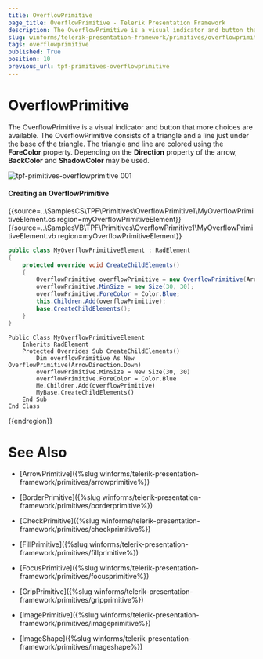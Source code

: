 ```yaml
---
title: OverflowPrimitive
page_title: OverflowPrimitive - Telerik Presentation Framework
description: The OverflowPrimitive is a visual indicator and button that more choices are available.
slug: winforms/telerik-presentation-framework/primitives/overflowprimitive
tags: overflowprimitive
published: True
position: 10
previous_url: tpf-primitives-overflowprimitive
---
```


# OverflowPrimitive

The OverflowPrimitive is a visual indicator and button that more choices are available. The OverflowPrimitive consists of a triangle and a line just under the base of the triangle. The triangle and line are colored using the __ForeColor__ property. Depending on the __Direction__ property of the arrow, __BackColor__ and __ShadowColor__ may be used.

![tpf-primitives-overflowprimitive 001](images/tpf-primitives-overflowprimitive001.png)

#### Creating an OverflowPrimitive

{{source=..\SamplesCS\TPF\Primitives\OverflowPrimitive1\MyOverflowPrimitiveElement.cs region=myOverflowPrimitiveElement}} 
{{source=..\SamplesVB\TPF\Primitives\OverflowPrimitive1\MyOverflowPrimitiveElement.vb region=myOverflowPrimitiveElement}} 

````C#
public class MyOverflowPrimitiveElement : RadElement
{
    protected override void CreateChildElements()
    {
        OverflowPrimitive overflowPrimitive = new OverflowPrimitive(ArrowDirection.Down);
        overflowPrimitive.MinSize = new Size(30, 30);
        overflowPrimitive.ForeColor = Color.Blue;
        this.Children.Add(overflowPrimitive);
        base.CreateChildElements();
    }
}

````
````VB.NET
Public Class MyOverflowPrimitiveElement
    Inherits RadElement
    Protected Overrides Sub CreateChildElements()
        Dim overflowPrimitive As New OverflowPrimitive(ArrowDirection.Down)
        overflowPrimitive.MinSize = New Size(30, 30)
        overflowPrimitive.ForeColor = Color.Blue
        Me.Children.Add(overflowPrimitive)
        MyBase.CreateChildElements()
    End Sub
End Class

````

{{endregion}}

# See Also
* [ArrowPrimitive]({%slug winforms/telerik-presentation-framework/primitives/arrowprimitive%})

* [BorderPrimitive]({%slug winforms/telerik-presentation-framework/primitives/borderprimitive%})

* [CheckPrimitive]({%slug winforms/telerik-presentation-framework/primitives/checkprimitive%})

* [FillPrimitive]({%slug winforms/telerik-presentation-framework/primitives/fillprimitive%})

* [FocusPrimitive]({%slug winforms/telerik-presentation-framework/primitives/focusprimitive%})

* [GripPrimitive]({%slug winforms/telerik-presentation-framework/primitives/gripprimitive%})

* [ImagePrimitive]({%slug winforms/telerik-presentation-framework/primitives/imageprimitive%})

* [ImageShape]({%slug winforms/telerik-presentation-framework/primitives/imageshape%})

